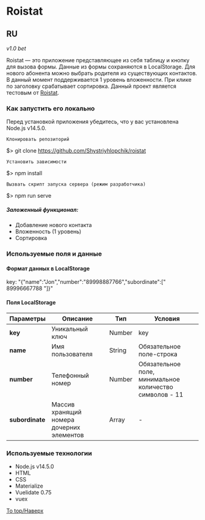 # Roistat
## RU

_v1.0 bet_

Roistat &mdash; это приложение представляющее из себя таблицу и кнопку для вызова формы. Данные из формы сохраняются в LocalStorage. Для нового абонента можно выбрать родителя из существующих контактов. В данный момент поддерживается 1 уровень вложенности. При клике по заголовку срабатывает сортировка. Данный проект является тестовым от [Roistat](https://roistat.com/ru/). 

### Как запустить его локально
Перед установкой приложения убедитесь, что у вас установлена Node.js v14.5.0.

    Клонировать репозиторий

$> git clone https://github.com/Shystriyhlopchik/roistat

    Установить зависимости

$> npm install

    Вызвать скрипт запуска сервера (режим разработчика)

$> npm run serve

   
##### Заложенный функционал:

+ Добавление нового контакта
+ Вложенность (1 уровень)
+ Сортировка

### Используемые поля и данные 

#### Формат данных в LocalStorage
key: "{"name":"Jon","number":"89998887766","subordinate":[" 89996667788 "]}"

#### Поля LocalStorage
| Параметры | Описание | Тип | Условия |
| ------------- | ------------- | ------------- | ------------- | 
| **key** | Уникальный ключ | Number | key |
| **name** | Имя пользователя | String | Обязательное поле-строка |
| **number** | Телефонный номер | Number | Обязательное поле, минимальное количество символов - 11 |
| **subordinate** | Массив хранящий номера дочерних элементов | Array | - |
### Используемые технологии
+ Node.js v14.5.0
+ HTML
+ CSS
+ Materialize
+ Vuelidate 0.75
+ vuex


[To top/Наверх](#Roistat)
